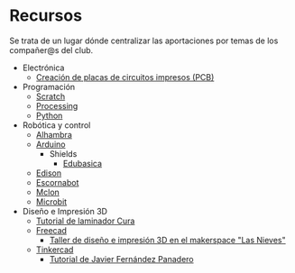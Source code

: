 # Recursos
Se trata de un lugar dónde centralizar las aportaciones por temas de los compañer@s del club.
* Electrónica
  * [Creación de placas de circuitos impresos (PCB)](/pcb/pcb.md)
* Programación
  * [Scratch](/scratch/scratch.md)
  * [Processing](/processing/processing.md)
  * [Python](/python/python.md)
* Robótica y control
  * [Alhambra](/alhambra/alhambra.md)
  * [Arduino](/arduino/arduino.md)
    * Shields
      * [Edubasica](/edubasica/edubasica.md)
  * [Edison](/edison/edison.md)
  * [Escornabot](/escornabot/escornabot.md)
  * [Mclon](/mclon/mclon.md)
  * [Microbit](/microbit/microbit.md)
* Diseño e Impresión 3D
  * [Tutorial de laminador Cura](https://m.all3dp.com/1/cura-tutorial-software-slicer-cura-3d/?__twitter_impression=true)
  * [Freecad](https://www.freecadweb.org/)
    * [Taller de diseño e impresión 3D en el makerspace "Las Nieves"](/talleres/27-11-18-Materiales-Taller-3D)
  * [Tinkercad](https://www.tinkercad.com)
    * [Tutorial de Javier Fernández Panadero](https://youtu.be/Tg0xClPGMP8)
